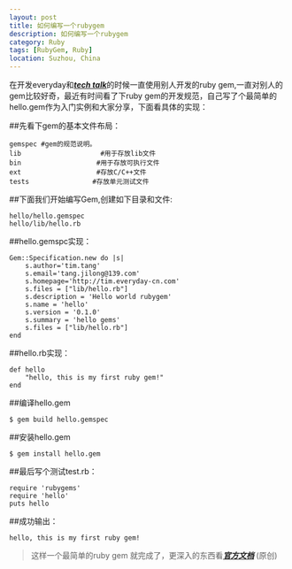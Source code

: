 ```yaml
---
layout: post
title: 如何编写一个rubygem
description: 如何编写一个rubygem
category: Ruby
tags: [RubyGem, Ruby]
location: Suzhou, China
---
```

在开发everyday和[***tech talk***][1]的时候一直使用别人开发的ruby gem,一直对别人的gem比较好奇，最近有时间看了下ruby gem的开发规范，自己写了个最简单的hello.gem作为入门实例和大家分享，下面看具体的实现：

##先看下gem的基本文件布局：

	gemspec	#gem的规范说明。
	lib                    #用于存放lib文件
	bin                   #用于存放可执行文件
	ext                   #存放C/C++文件
	tests                #存放单元测试文件

##下面我们开始编写Gem,创建如下目录和文件:

	hello/hello.gemspec
	hello/lib/hello.rb

##hello.gemspc实现：

	Gem::Specification.new do |s|
		s.author='tim.tang'
		s.email='tang.jilong@139.com'
		s.homepage='http://tim.everyday-cn.com'
		s.files = ["lib/hello.rb"]
		s.description = 'Hello world rubygem'
		s.name = 'hello'
		s.version = '0.1.0'
		s.summary = 'hello gems'
		s.files = ["lib/hello.rb"]
	end

##hello.rb实现：

	def hello
		"hello, this is my first ruby gem!"
	end

##编译hello.gem

	$ gem build hello.gemspec

##安装hello.gem

	$ gem install hello.gem

##最后写个测试test.rb：

	require 'rubygems'
	require 'hello'
	puts hello

##成功输出：

	hello, this is my first ruby gem!

> 这样一个最简单的ruby gem 就完成了，更深入的东西看[***官方文档***][2] (原创)

[1]: http://tim.everyday-cn.com "tech talk"
[2]: http://docs.rubygems.org/read/chapter/20 "rubygem"

